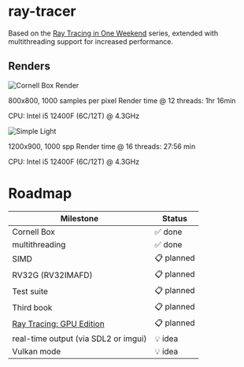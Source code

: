 # ray-tracer
Based on the [Ray Tracing in One Weekend](https://raytracing.github.io/) series, extended with multithreading support for increased performance.

## Renders
![Cornell Box Render](renders/render_800_800_1000.jpg)

800x800, 1000 samples per pixel
Render time @ 12 threads: 1hr 16min

CPU: Intel i5 12400F (6C/12T) @ 4.3GHz

![Simple Light](renders/render_1200_900_1000.jpg)

1200x900, 1000 spp
Render time @ 16 threads: 27:56 min

CPU: Intel i5 12400F (6C/12T) @ 4.3GHz

# Roadmap
| Milestone | Status |
| - | - | 
| Cornell Box | ✅ done | 
| multithreading | ✅ done | 
| SIMD | 📋 planned |
| RV32G (RV32IMAFD) | 📋 planned | 
| Test suite | 📋 planned | 
| Third book | 📋 planned | 
| [Ray Tracing: GPU Edition](https://raytracing.github.io/gpu-tracing/book/RayTracingGPUEdition.html) | 📋 planned | 
| real-time output (via SDL2 or imgui) | 💡 idea | 
| Vulkan mode | 💡 idea |

